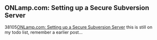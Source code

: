 <article><h2>ONLamp.com: Setting up a Secure Subversion Server</h2><time><span class="day">3</span><span class="month">8</span><span class="year">105</span></time><a href="http://www.onlamp.com/pub/a/bsd/2005/05/12/FreeBSD_Basics.html">ONLamp.com: Setting up a Secure Subversion Server</a> this is still on my todo list, remember a earlier post...</article>